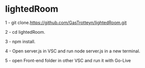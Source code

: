 # lightedRoom
1 -  git clone.https://github.com/GasTrotteyn/lightedRoom.git

2 - cd lightedRoom.

3 - npm install.

4 - Open server.js in VSC and run node server.js in a new terminal.

5 - open Front-end folder in other VSC and run it with Go-Live
